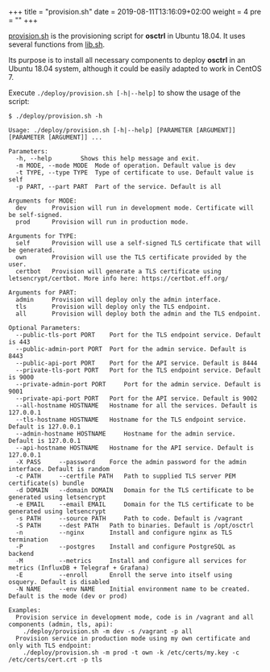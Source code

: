 +++
title = "provision.sh"
date = 2019-08-11T13:16:09+02:00
weight = 4
pre = ""
+++

[provision.sh](https://github.com/jmpsec/osctrl/blob/master/deploy/provision.sh) is the provisioning script for **osctrl** in Ubuntu 18.04. It uses several functions from [lib.sh](https://github.com/jmpsec/osctrl/blob/master/deploy/lib.sh).

Its purpose is to install all necessary components to deploy **osctrl** in an Ubuntu 18.04 system, although it could be easily adapted to work in CentOS 7.

Execute `./deploy/provision.sh [-h|--help]` to show the usage of the script:

```properties
$ ./deploy/provision.sh -h

Usage: ./deploy/provision.sh [-h|--help] [PARAMETER [ARGUMENT]] [PARAMETER [ARGUMENT]] ...

Parameters:
  -h, --help 		Shows this help message and exit.
  -m MODE, --mode MODE 	Mode of operation. Default value is dev
  -t TYPE, --type TYPE 	Type of certificate to use. Default value is self
  -p PART, --part PART 	Part of the service. Default is all

Arguments for MODE:
  dev 		Provision will run in development mode. Certificate will be self-signed.
  prod 		Provision will run in production mode.

Arguments for TYPE:
  self 		Provision will use a self-signed TLS certificate that will be generated.
  own 		Provision will use the TLS certificate provided by the user.
  certbot 	Provision will generate a TLS certificate using letsencrypt/certbot. More info here: https://certbot.eff.org/

Arguments for PART:
  admin 	Provision will deploy only the admin interface.
  tls 		Provision will deploy only the TLS endpoint.
  all 		Provision will deploy both the admin and the TLS endpoint.

Optional Parameters:
  --public-tls-port PORT 	Port for the TLS endpoint service. Default is 443
  --public-admin-port PORT 	Port for the admin service. Default is 8443
  --public-api-port PORT 	Port for the API service. Default is 8444
  --private-tls-port PORT 	Port for the TLS endpoint service. Default is 9000
  --private-admin-port PORT 	Port for the admin service. Default is 9001
  --private-api-port PORT 	Port for the API service. Default is 9002
  --all-hostname HOSTNAME 	Hostname for all the services. Default is 127.0.0.1
  --tls-hostname HOSTNAME 	Hostname for the TLS endpoint service. Default is 127.0.0.1
  --admin-hostname HOSTNAME 	Hostname for the admin service. Default is 127.0.0.1
  --api-hostname HOSTNAME 	Hostname for the API service. Default is 127.0.0.1
  -X PASS     --password 	Force the admin password for the admin interface. Default is random
  -c PATH     --certfile PATH 	Path to supplied TLS server PEM certificate(s) bundle
  -d DOMAIN   --domain DOMAIN 	Domain for the TLS certificate to be generated using letsencrypt
  -e EMAIL    --email EMAIL 	Domain for the TLS certificate to be generated using letsencrypt
  -s PATH     --source PATH 	Path to code. Default is /vagrant
  -S PATH     --dest PATH 	Path to binaries. Default is /opt/osctrl
  -n          --nginx 		Install and configure nginx as TLS termination
  -P          --postgres 	Install and configure PostgreSQL as backend
  -M          --metrics 	Install and configure all services for metrics (InfluxDB + Telegraf + Grafana)
  -E          --enroll  	Enroll the serve into itself using osquery. Default is disabled
  -N NAME     --env NAME 	Initial environment name to be created. Default is the mode (dev or prod)

Examples:
  Provision service in development mode, code is in /vagrant and all components (admin, tls, api):
	./deploy/provision.sh -m dev -s /vagrant -p all
  Provision service in production mode using my own certificate and only with TLS endpoint:
	./deploy/provision.sh -m prod -t own -k /etc/certs/my.key -c /etc/certs/cert.crt -p tls

```
